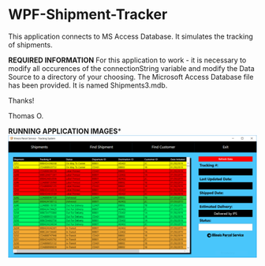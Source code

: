 # WPF-Shipment-Tracker
This application connects to MS Access Database. It simulates the tracking of shipments.

****REQUIRED INFORMATION****
For this application to work - it is necessary to modify all occurences of the connectionString variable and modify the Data Source to a directory of your choosing. The Microsoft Access Database file has been provided. It is named Shipments3.mdb.

Thanks!

Thomas O.

****RUNNING APPLICATION IMAGES*****
![](images/img1.png)
